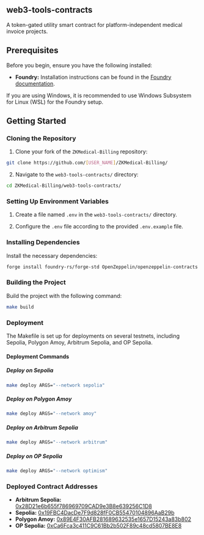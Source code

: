 ## web3-tools-contracts

A token-gated utility smart contract for platform-independent medical invoice projects.

## Prerequisites

Before you begin, ensure you have the following installed:

* **Foundry:** Installation instructions can be found in the [Foundry documentation](https://book.getfoundry.sh/getting-started/installation).

If you are using Windows, it is recommended to use Windows Subsystem for Linux (WSL) for the Foundry setup.

## Getting Started

### Cloning the Repository

1. Clone your fork of the `ZKMedical-Billing` repository:

```bash
git clone https://github.com/[USER_NAME]/ZKMedical-Billing/
```

2. Navigate to the `web3-tools-contracts/` directory:

```bash
cd ZKMedical-Billing/web3-tools-contracts/
```

### Setting Up Environment Variables

1. Create a file named `.env` in the `web3-tools-contracts/` directory.

2. Configure the `.env` file according to the provided `.env.example` file.

### Installing Dependencies

Install the necessary dependencies:

```bash
forge install foundry-rs/forge-std OpenZeppelin/openzeppelin-contracts --no-commit
```

### Building the Project

Build the project with the following command:

```bash
make build
```

### Deployment

The Makefile is set up for deployments on several testnets, including Sepolia, Polygon Amoy, Arbitrum Sepolia, and OP Sepolia.

#### Deployment Commands

##### Deploy on Sepolia

```bash
make deploy ARGS="--network sepolia"
```

##### Deploy on Polygon Amoy

```bash
make deploy ARGS="--network amoy"
```

##### Deploy on Arbitrum Sepolia

```bash
make deploy ARGS="--network arbitrum"
```

##### Deploy on OP Sepolia

```bash
make deploy ARGS="--network optimism"
```

### Deployed Contract Addresses

* **Arbitrum Sepolia:** [0x28D21e6b655f786969709CAD9e3B8e639256C1D8](https://sepolia.arbiscan.io/address/0x28D21e6b655f786969709CAD9e3B8e639256C1D8)
* **Sepolia:** [0x19FBC4DacDe7F9d828fF0CB55470104896AaB29b](https://sepolia.etherscan.io/address/0x19FBC4DacDe7F9d828fF0CB55470104896AaB29b)
* **Polygon Amoy:** [0x89E4F30AFB281689632535e1657D15243a83b802](https://amoy.polygonscan.com/address/0x89E4F30AFB281689632535e1657D15243a83b802)
* **OP Sepolia:** [0xCa6Fca3c411C9C61Bb2b502F89c48cd5807BE8E8](https://sepolia-optimism.etherscan.io/address/0xCa6Fca3c411C9C61Bb2b502F89c48cd5807BE8E8)
